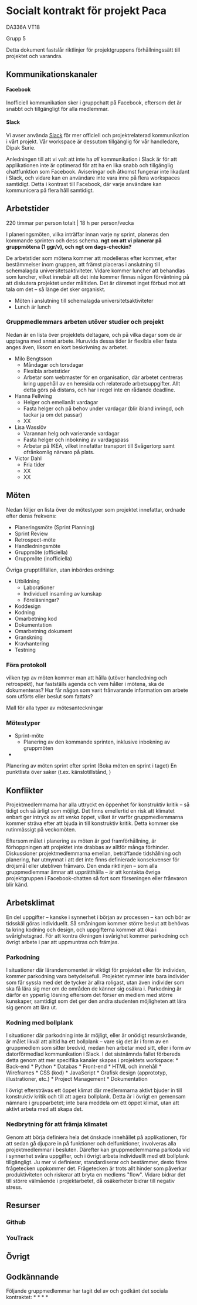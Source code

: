 # Socialt kontrakt för projekt Paca
DA336A VT18

Grupp 5

Detta dokument fastslår riktlinjer för projektgruppens förhållningssätt till projektet och varandra. 

## Kommunikationskanaler

#### Facebook
Inofficiell kommunikation sker i gruppchatt på Facebook, eftersom det är snabbt och tillgängligt för alla medlemmar. 

#### Slack
Vi avser använda [Slack](https://projectpaca.slack.com/) för mer officiell och projektrelaterad kommunikation i vårt projekt. Vår workspace är dessutom tillgänglig för vår handledare, Dipak Surie. 

Anledningen till att vi valt att inte ha *all* kommunikation i Slack är för att applikationen inte är optimerad för att ha en lika snabb och tillgänglig chattfunktion som Facebook. Aviseringar och åtkomst fungerar inte likadant i Slack, och vidare kan en användare inte vara inne på flera workspaces samtidigt. Detta i kontrast till Facebook, där varje användare kan kommunicera på flera håll samtidigt.


## Arbetstider
220 timmar per person totalt | 18 h per person/vecka

I planeringsmöten, vilka inträffar innan varje ny sprint, planeras den kommande sprinten och dess schema. 
__ngt om att vi planerar på gruppmötena (1 ggr/v), och ngt om dags-checkin?__

De arbetstider som mötena kommer att modelleras efter kommer, efter bestämmelser inom gruppen, att främst placeras i anslutning till schemalagda universitetsaktiviteter. Vidare kommer luncher att behandlas som luncher, vilket innebär att det inte kommer finnas någon förväntning på att diskutera projektet under måltiden. Det är däremot inget förbud mot att tala om det – så länge det sker organiskt. 

* Möten i anslutning till schemalagda universitetsaktiviteter
* Lunch är lunch

### Gruppmedlemmars arbeten utöver studier och projekt
Nedan är en lista över projektets deltagare, och på vilka dagar som de är upptagna med annat arbete. Huruvida dessa tider är flexibla eller fasta anges även, liksom en kort beskrivning av arbetet.

* Milo Bengtsson
	* Måndagar och torsdagar
	* Flexibla arbetstider
	* Arbetar som webmaster för en organisation, där arbetet centreras kring uppehåll av en hemsida och relaterade arbetsuppgifter. Allt detta görs på distans, och har i regel inte en rådande deadline.
* Hanna Fellwing
	* Helger och emellanåt vardagar
	* Fasta helger och på behov under vardagar (blir ibland inringd, och tackar ja om det passar)
	* XX
* Lisa Wasslöv
	* Varannan helg och varierande vardagar
	* Fasta helger och inbokning av vardagspass
	* Arbetar på IKEA, vilket innefattar transport till Svågertorp samt ofrånkomlig närvaro på plats.
* Victor Dahl
	* Fria tider
	* XX
	* XX
	
## Möten
Nedan följer en lista över de mötestyper som projektet innefattar, ordnade efter deras frekvens:
* Planeringsmöte (Sprint Planning)
* Sprint Review
* Retrospect-möte
* Handledningsmöte
* Gruppmöte (officiella)
* Gruppmöte (inofficiella)

Övriga grupptillfällen, utan inbördes ordning:
* Utbildning
	* Laborationer
	* Individuell insamling av kunskap
	* Föreläsningar?
* Koddesign
* Kodning
* Omarbetning kod
* Dokumentation
* Omarbetning dokument
* Granskning
* Kravhantering
* Testning


### Föra protokoll



vilken typ av möten kommer man att hålla (utöver handledning och retrospekt), hur fastställs agenda och vem håller i mötena, ska de dokumenteras? Hur får någon som varit frånvarande information om arbete som utförts eller beslut som fattats?

Mall för alla typer av mötesanteckningar 

### Mötestyper
* Sprint-möte
	* Planering av den kommande sprinten, inklusive inbokning av gruppmöten
*

Planering av möten sprint efter sprint (Boka möten en sprint i taget)
En punktlista över saker (t.ex. känslotillstånd, )

## Konflikter
Projektmedlemmarna har alla uttryckt en öppenhet för konstruktiv kritik – så tidigt och så ärligt som möjligt. Det finns emellertid en risk att klimatet enbart ger intryck av att *verka* öppet, vilket är varför gruppmedlemmarna kommer sträva efter att bjuda in till konstruktiv kritik. Detta kommer ske rutinmässigt på veckomöten.

Eftersom målet i planering av möten är god framförhållning, är förhoppningen att projektet inte drabbas av alltför många förhinder. Diskussioner projektmedlemmarna emellan, beträffande tidshållning och planering, har utmynnat i att det inte finns definierade konsekvenser för dröjsmål eller utebliven frånvaro. Den enda riktlinjen – som alla gruppmedlemmar ämnar att upprätthålla – är att kontakta övriga projektgruppen i Facebook-chatten så fort som förseningen eller frånvaron blir känd. 

## Arbetsklimat
En del uppgifter – kanske i synnerhet i början av processen – kan och bör av tidsskäl göras individuellt. Så småningom kommer större beslut att behövas ta kring kodning och design, och uppgifterna kommer att öka i svårighetsgrad. För att kontra ökningen i svårighet kommer parkodning och övrigt arbete i par att uppmuntras och främjas. 

### Parkodning
I situationer där lärandemomentet är viktigt för projektet eller för individen, kommer parkodning vara betydelsefull. Projektet rymmer inte bara individer som får syssla med det de tycker är allra roligast, utan även individer som ska få lära sig mer om de områden de känner sig osäkra i. Parkodning är därför en ypperlig lösning eftersom det förser en medlem med större kunskaper, samtidigt som det ger den andra studenten möjligheten att lära sig genom att lära ut. 

### Kodning med bollplank
I situationer där parkodning inte är möjligt, eller är onödigt resurskrävande, är målet likväl att alltid ha ett bollplank – vare sig det är i form av en gruppmedlem som sitter bredvid, medan hen arbetar med sitt, eller i form av datorförmedlad kommunikation i Slack. I det sistnämnda fallet förbereds detta genom att mer specifika kanaler skapas i projektets workspace: 
	* Back-end
		* Python
		* Databas
	* Front-end 
		* HTML och innehåll
			* Wireframes
		* CSS (kod)
		* JavaScript
		* Grafisk design (apprototyp, illustrationer, etc.)
	* Project Management
	* Dokumentation
	
I övrigt eftersträvas ett öppet klimat där medlemmarna aktivt bjuder in till konstruktiv kritik och till att agera bollplank. Detta är i övrigt en gemensam nämnare i grupparbetet; inte bara meddela om ett öppet klimat, utan att aktivt arbeta med att skapa det.
	

### Nedbrytning för att främja klimatet
Genom att börja definiera hela det önskade innehållet på applikationen, för att sedan gå djupare in på funktioner och delfunktioner, involveras alla projektmedlemmar i besluten. Därefter kan gruppmedlemmarna parkoda vid i synnerhet svåra uppgifter, och i övrigt arbeta individuellt med ett bollplank tillgängligt. Ju mer vi definierar, standardiserar och bestämmer, desto färre frågetecken uppkommer det. Frågetecken är trots allt hinder som påverkar produktiviteten och riskerar att bryta en medlems "flow". Vidare bidrar det till större välmående i projektarbetet, då osäkerheter bidrar till negativ stress.





## Resurser

### Github


### YouTrack


## Övrigt

## Godkännande
Följande gruppmedlemmar har <datum> tagit del av och godkänt det sociala kontraktet:
*
*
*
*





